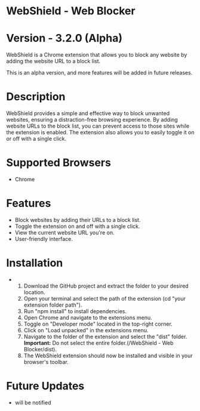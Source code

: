 # WebShield - Web Blocker 
# Version - 3.2.0 (Alpha)

WebShield is a Chrome extension that allows you to block any website by adding the website URL to a block list.

This is an alpha version, and more features will be added in future releases.

# Description

WebShield provides a simple and effective way to block unwanted websites, ensuring a distraction-free browsing experience. By adding website URLs to the block list, you can prevent access to those sites while the extension is enabled. The extension also allows you to easily toggle it on or off with a single click.

# Supported Browsers 

- Chrome 

# Features

- Block websites by adding their URLs to a block list.
- Toggle the extension on and off with a single click.
- View the current website URL you're on.
- User-friendly interface.

# Installation

- 1. Download the GitHub project and extract the folder to your desired location.
  2. Open your terminal and select the path of the extension (cd "your extension folder path").
  3. Run "npm install" to install dependencies.
  4. Open Chrome and navigate to the extensions menu.
  5. Toggle on "Developer mode" located in the top-right corner.
  6. Click on "Load unpacked" in the extensions menu.
  7. Navigate to the folder of the extension and select the "dist" folder. **Important:** Do not select the entire folder.(/WebShield - Web Blocker/dist).
  8. The WebShield extension should now be installed and visible in your browser's toolbar.


# Future Updates

- will be notified
